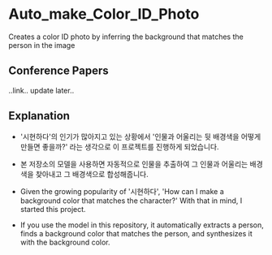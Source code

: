 # Auto_make_Color_ID_Photo
 Creates a color ID photo by inferring the background that matches the person in the image

## Conference Papers  
..link.. update later..

## Explanation  
- '시현하다'의 인기가 많아지고 있는 상황에서 '인물과 어울리는 뒷 배경색을 어떻게 만들면 좋을까?' 라는 생각으로 이 프로젝트를 진행하게 되었습니다.  
- 본 저장소의 모델을 사용하면 자동적으로 인물을 추출하여 그 인물과 어울리는 배경색을 찾아내고 그 배경색으로 합성해줍니다.   
  
- Given the growing popularity of '시현하다', 'How can I make a background color that matches the character?' With that in mind, I started this project.  
- If you use the model in this repository, it automatically extracts a person, finds a background color that matches the person, and synthesizes it with the background color.  
